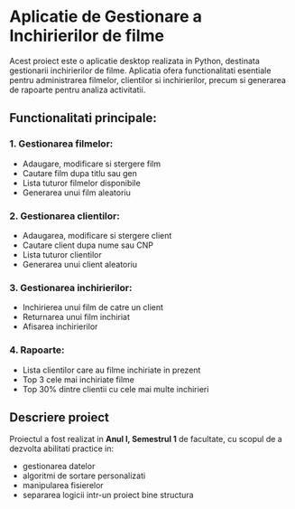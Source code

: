 # Aplicatie de Gestionare a Inchirierilor de filme


  Acest proiect este o aplicatie desktop realizata in Python, destinata gestionarii inchirierilor de filme. Aplicatia ofera functionalitati esentiale pentru administrarea filmelor, clientilor si inchirierilor, precum si generarea de rapoarte pentru analiza activitatii.




## Functionalitati principale:

### 1. Gestionarea filmelor:
-  Adaugare, modificare si stergere film
-  Cautare film dupa titlu sau gen
-  Lista tuturor filmelor disponibile
-  Generarea unui film aleatoriu
      
### 2. Gestionarea clientilor:
-  Adaugarea, modificare si stergere client
-  Cautare client dupa nume sau CNP
-  Lista tuturor clientilor
-  Generarea unui client aleatoriu

### 3. Gestionarea inchirierilor:
-  Inchirierea unui film de catre un client
-  Returnarea unui film inchiriat
-  Afisarea inchirierilor

### 4. Rapoarte:
-  Lista clientilor care au filme inchiriate in prezent
-  Top 3 cele mai inchiriate filme
-  Top 30% dintre clientii cu cele mai multe inchirieri


## Descriere proiect

  Proiectul a fost realizat in **Anul I, Semestrul 1** de facultate, cu scopul de a dezvolta abilitati practice in: 
-  gestionarea datelor
-  algoritmi de sortare personalizati
-  manipularea fisierelor
-  separarea logicii intr-un proiect bine structura
